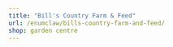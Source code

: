 ```yaml
---
title: "Bill's Country Farm & Feed"
url: /enumclaw/bills-country-farm-and-feed/
shop: garden centre
---
```

